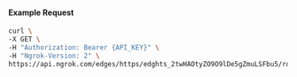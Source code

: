 <!-- Code generated for API Clients. DO NOT EDIT. -->

#### Example Request

```bash
curl \
-X GET \
-H "Authorization: Bearer {API_KEY}" \
-H "Ngrok-Version: 2" \
https://api.ngrok.com/edges/https/edghts_2twHAOtyZO9O9lDe5gZmuLSFbu5/routes/edghtsrt_2twHARUQZfjVwJAJocn9hZmpoIX/traffic_policy
```
